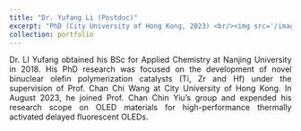```yaml
---
title: "Dr. Yufang Li (Postdoc)"
excerpt: "PhD (City University of Hong Kong, 2023) <br/><img src='/images/yufang_li.png' width="200" height="180">"
collection: portfolio
---
```


<div style="text-align: justify">
Dr. LI Yufang obtained his BSc for Applied Chemistry at Nanjing University in 2018. His PhD research was focused on the development of novel binuclear olefin polymerization catalysts (Ti, Zr and Hf) under the supervision of Prof. Chan Chi Wang at City University of Hong Kong. In August 2023, he joined Prof. Chan Chin Yiu’s group and expended his research scope on OLED materials for high-performance thermally activated delayed fluorescent OLEDs.
</div>
